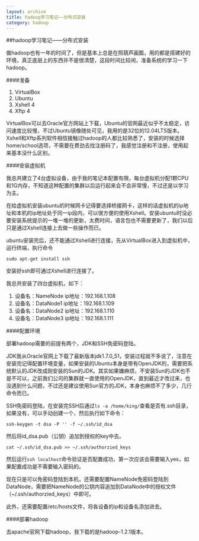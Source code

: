 ```yaml
---
layout: archive
title: hadoop学习笔记——分布式安装
category: hadoop
---
```


##hadoop学习笔记——分布式安装

做hadoop也有一年的时间了，但是基本上总是在照葫芦画瓢，用的都是搭建好的环境，真正底层上的东西并不是很清楚，这段时间比较闲，准备系统的学习一下hadoop。

####准备

1. VirtualBox
2. Ubuntu
3. Xshell 4
4. Xftp 4


VirtualBox可以去Oracle官方网站上下载，Ubuntu的官网最近似乎不太稳定，访问速度比较慢，不过Ubuntu镜像随处可见，我用的是32位的12.04LTS版本。Xshell和Xftp系列软件相信接触过hadoop的人都比较熟悉了，安装的时候选择home/school选项，不需要在费劲去找注册码了，我感觉注册和不注册，使用起来基本没什么区别。


####安装虚拟机

我总共建立了4台虚拟设备，由于我的笔记本配置有限，每台虚拟机分配1颗CPU和1G内存，不知道这种配置的集群以后运行起来会不会非常慢，不过还是以学习为主。

在给虚拟机安装ubuntu的时候网卡记得要选择桥接网卡，这样的话虚拟机的ip地址和本机的ip地址处于同一ip段内，可以很方便的使用Xshell。安装ubuntu时没必要安装系统提示的一堆一堆的更新，太费时间，语言包也不需要更新了，我们以后只是通过Xshell连接上去做一些操作而已。

ubuntu安装完后，还不能通过Xshell进行连接，先从VirtualBox进入到虚拟机中，运行终端，执行命令

	sudo apt-get install ssh

安装好ssh即可通过Xshell进行连接了。

我总共安装了四台虚拟机，如下：

1. 设备名：NameNode  ip地址：192.168.1.108
2. 设备名：DataNode1  ip地址：192.168.1.109
3. 设备名：DataNode2  ip地址：192.168.1.110
4. 设备名：DataNode3  ip地址：192.168.1.111

####配置环境

部署hadoop需要的前提有两个，JDK和SSH免密码登陆。

JDK我从Oracle官网上下载了最新版本jdk1.7.0_51，安装过程就不多说了，注意在安装完记得配置环境变量，如果安装的Ubuntu本身是带有OpenJDK的，需要把系统默认的JDK改成刚安装的Sun的JDK。其实如果嫌麻烦，不安装Sun的JDK也不是不可以，之前我们公司的集群就一直使用的OpenJDK，直到最近才改过来，也没遇到什么问题，不过还是建议使用Sun官方的JDK，本身也麻烦不了多少，几行命令而已。

SSH免密码登陆，在安装完SSH后通过`ls -a /home/king/`查看是否有.ssh目录，如果没有，可以手动创建一个，然后执行如下命令：

	ssh-keygen -t dsa -P '' -f ~/.ssh/id_dsa

然后将id_dsa.pub（公钥）追加到授权的key中去。

	cat ~/.ssh/id_dsa.pub >> ~/.ssh/authorzied_keys

然后运行`ssh localhost`命令验证是否配置成功，第一次应该会需要输入yes，如果配置成功是不需要输入密码的。

现在只是可以免密码登陆到本机，还需要配置NameNode免密码登陆到DataNode，需要把NameNode的公钥内容追加到DataNode中的授权文件（~/.ssh/authorzied_keys）中即可。

此外，还需要配置/etc/hosts文件，将各设备的ip和设备名添加进去。

####部署hadoop

去apache官网下载hadoop，我下载的是hadoop-1.2.1版本。


